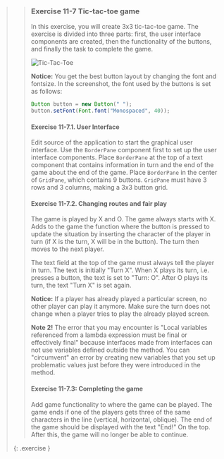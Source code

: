 >>### Exercise 11-7 Tic-tac-toe game
>>
>>In this exercise, you will create 3x3 tic-tac-toe game. The exercise is divided into three parts: first, the user interface components are created, then the functionality of the buttons, and finally the task to complete the game.
>>
>> ![Tic-Tac-Toe]({{site.baseurl}}/images/exercise/week11/15_7_TicTacToe.png)
>>
>> **Notice:** You get the best button layout by changing the font and fontsize. In the screenshot, the font used by the buttons is set as follows:
>>
>>```java
>>Button button = new Button(" ");
>>button.setFont(Font.font("Monospaced", 40));
>>```
>>
>>#### Exercise 11-7.1. User Interface
>>
>>Edit source of the application to start the graphical user interface. Use the `BorderPane` component first to set up the user interface components. Place `BorderPane` at the top of a text component that contains information in turn and the end of the game about the end of the game. Place `BorderPane` in the center of `GridPane`, which contains 9 buttons. `GridPane` must have 3 rows and 3 columns, making a 3x3 button grid.
>>
>>#### Exercise 11-7.2. Changing routes and fair play
>>
>>The game is played by X and O. The game always starts with X. Adds to the game the function where the button is pressed to update the situation by inserting the character of the player in turn (if X is the turn, X will be in the button). The turn then moves to the next player.
>>
>>The text field at the top of the game must always tell the player in turn. The text is initially "Turn X". When X plays its turn, i.e. presses a button, the text is set to "Turn: O". After O plays its turn, the text "Turn X" is set again.
>>
>>**Notice:** If a player has already played a particular screen, no other player can play it anymore. Make sure the turn does not change when a player tries to play the already played screen.
>>
>>**Note 2!** The error that you may encounter is "Local variables referenced from a lambda expression must be final or effectively final" because interfaces made from interfaces can not use variables defined outside the method. You can "circumvent" an error by creating new variables that you set up problematic values ​​just before they were introduced in the method.
>>
>>#### Exercise 11-7.3: Completing the game
>>
>>Add game functionality to where the game can be played. The game ends if one of the players gets three of the same characters in the line (vertical, horizontal, oblique). The end of the game should be displayed with the text "End!" On the top. After this, the game will no longer be able to continue.
>>
>{: .exercise }